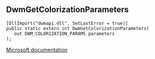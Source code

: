 ## DwmGetColorizationParameters

```
[DllImport("dwmapi.dll", SetLastError = true)]
public static extern int DwmGetColorizationParameters(
   out DWM_COLORIZATION_PARAMS parameters
);
```

[Microsoft documentation](https://docs.microsoft.com/en-us/windows/win32/api/dwmapi/nf-dwmapi-dwmgetcolorizationparameters)
